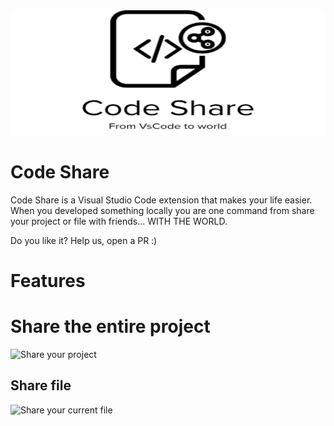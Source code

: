 <img src="./images/code-share.svg" width="100%" height="200px" />

# Code Share

Code Share is a Visual Studio Code extension that makes your life easier. When you developed something locally you are one command from share your project or file with friends... WITH THE WORLD.

Do you like it? Help us, open a PR :)

# Features

# Share the entire project

![Share your project](images/share_project.gif)

## Share file

![Share your current file](images/share_file.gif)
